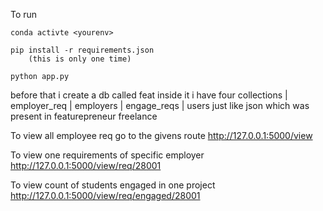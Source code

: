 To run

```
conda activte <yourenv>

pip install -r requirements.json
    (this is only one time)

python app.py
```

before that i create a db called feat
inside it i have four collections
| employer_req
| employers
| engage_reqs
| users
just like json which was present in featurepreneur freelance

To view all employee req go to the givens route
http://127.0.0.1:5000/view

To view one requirements of specific employer
http://127.0.0.1:5000/view/req/28001

To view count of students engaged in one project
http://127.0.0.1:5000/view/req/engaged/28001
